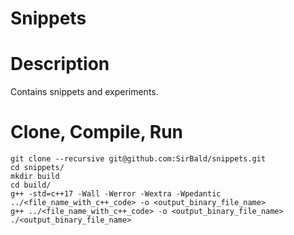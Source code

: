 Snippets
========

# Description #

Contains snippets and experiments.

# Clone, Compile, Run #

```
git clone --recursive git@github.com:SirBald/snippets.git
cd snippets/
mkdir build
cd build/
g++ -std=c++17 -Wall -Werror -Wextra -Wpedantic ../<file_name_with_c++_code> -o <output_binary_file_name>
g++ ../<file_name_with_c++_code> -o <output_binary_file_name>
./<output_binary_file_name>
```
